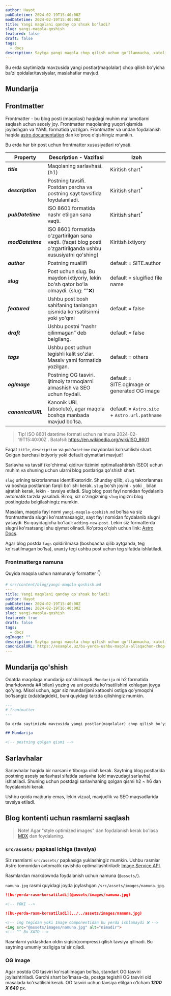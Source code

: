 ```yaml
---
author: Hayot
pubDatetime: 2024-02-19T15:40:00Z
modDatetime: 2024-02-19T15:40:00Z
title: Yangi maqolani qanday qo'shsak bo'ladi?
slug: yangi-maqola-qoshish
featured: false
draft: false
tags:
  - docs
description: Saytga yangi maqola chop qilish uchun qo'llanmacha, xatoliklar bo'lsa Githubda pull request oching!
---
```


Bu erda saytimizda mavzusida yangi postlar(maqolalar) chop qilish bo'yicha ba'zi qoidalar/tavsiyalar, maslahatlar mavjud.

## Mundarija

## Frontmatter

Frontmatter - bu blog posti (maqolasi) haqidagi muhim ma'lumotlarni saqlash uchun asosiy joy. Frontmatter maqolaning yuqori qismida joylashgan va YAML formatida yozilgan. Frontmatter va undan foydalanish haqida [astro documentation](https://docs.astro.build/en/guides/markdown-content/) dan koʻproq oʻqishingiz mumkin.

Bu erda har bir post uchun frontmatter xususiyatlari ro'yxati.

| Property           | Description - Vazifasi                                                                                       | Izoh                                          |
| ------------------ | ------------------------------------------------------------------------------------------------------------ | --------------------------------------------- |
| **_title_**        | Maqolaning sarlavhasi. (h1)                                                                                  | Kiritish shart<sup>\*</sup>                   |
| **_description_**  | Postning tavsifi. Postdan parcha va postning sayt tavsifida foydalaniladi.                                   | Kiritish shart<sup>\*</sup>                   |
| **_pubDatetime_**  | ISO 8601 formatida nashr etilgan sana vaqti.                                                                 | Kiritish shart<sup>\*</sup>                   |
| **_modDatetime_**  | ISO 8601 formatida o'zgartirilgan sana vaqti. (faqat blog posti o'zgartirilganda ushbu xususiyatni qo'shing) | Kiritish ixtiyory                             |
| **_author_**       | Postning muallifi                                                                                            | default = SITE.author                         |
| **_slug_**         | Post uchun slug. Bu maydon ixtiyoriy, lekin boʻsh qator boʻla olmaydi. (slug: ""❌)                          | default = slugified file name                 |
| **_featured_**     | Ushbu post bosh sahifaning tanlangan qismida ko'rsatilsinmi yoki yo'qmi                                      | default = false                               |
| **_draft_**        | Ushbu postni “nashr qilinmagan” deb belgilang.                                                               | default = false                               |
| **_tags_**         | Ushbu post uchun tegishli kalit so'zlar. Massiv yaml formatida yozilgan.                                     | default = others                              |
| **_ogImage_**      | Postning OG tasviri. Ijtimoiy tarmoqlarni almashish va SEO uchun foydali.                                    | default = SITE.ogImage or generated OG image  |
| **_canonicalURL_** | Kanonik URL (absolute), agar maqola boshqa manbada mavjud bo'lsa.                                            | default = `Astro.site` + `Astro.url.pathname` |

> Tip! ISO 8601 datetime formati uchun na'muna 2024-02-19T15:40:00Z . Batafsil: https://en.wikipedia.org/wiki/ISO_8601

Faqat `title`, `description` va `pubDatetime` maydonlari ko'rsatilishi shart. Qolgan barchasi ixtiyoriy yoki default qiymatlari mavjud!

Sarlavha va tavsif (ko'chirma) qidiruv tizimini optimallashtirish (SEO) uchun muhim va shuning uchun ularni blog postlariga qo'shish shart.

`slug` urlning takrorlanmas identifikatoridir. Shunday qilib, `slug` takrorlanmas va boshqa postlardan farqli bo'lishi kerak. `slug` bo'sh joyini `-` yoki `_` bilan ajratish kerak, lekin `-` tavsiya etiladi. Slug blog post fayl nomidan foydalanib avtomatik tarzda yasaladi. Biroq, siz o'zingizning `slug` ingizni blog postingizda belgilashingiz mumkin.

Masalan, maqola fayl nomi `yangi-maqola-qoshish.md` bo'lsa va siz frontmatterda slugni ko'rsatmasangiz, sayt fayl nomidan foydalanib slugni yasaydi. Bu quyidagicha bo'ladi: `adding-new-post`. Lekin siz formatterda slugni ko'rsatsangi shu qiymat olinadi. Ko'proq o'qish uchun link: [Astro Docs](https://docs.astro.build/en/guides/content-collections/#defining-custom-slugs).

Agar blog postda `tags` qoldirilmasa (boshqacha qilib aytganda, teg ko'rsatilmagan bo'lsa), `umumiy` tegi ushbu post uchun teg sifatida ishlatiladi.

### Frontmatterga namuna

Quyida maqola uchun namunaviy formatter 👇

```yaml
# src/content/blog/yangi-maqola-qoshish.md
---
title: Yangi maqolani qanday qo'shsak bo'ladi!
author: Hayot
pubDatetime: 2024-02-19T15:40:00Z
modDatetime: 2024-02-19T16:40:00Z
slug: yangi-maqola-qoshish
featured: true
draft: false
tags:
  - docs
ogImage: ""
description: Saytga yangi maqola chop qilish uchun qo'llanmacha, xatoliklar bo'lsa Githubda pull request oching!
canonicalURL: https://example.uz/bu-yerda-ushbu-maqola-allaqachon-chop-qilingan
---
```

## Mundarija qo'shish

Odatda maqolaga mundarija qo'shilmaydi. `Mundarija` ni h2 formatida (markdownda ## bilan) yozing va uni postda ko'rsatilishini xohlagan joyga qo'ying.
Misol uchun, agar siz mundarijani xatboshi ostiga qo'ymoqchi bo'lsangiz (odatdagidek), buni quyidagi tarzda qilishingiz mumkin.

```md
---
# frontmatter
---

Bu erda saytimizda mavzusida yangi postlar(maqolalar) chop qilish bo'yicha ba'zi qoidalar/tavsiyalar, maslahatlar mavjud.

## Mundarija

<!-- postning qolgan qismi -->
```

## Sarlavhalar

Sarlavhalar haqida bir narsani e'tiborga olish kerak. Saytning blog postlarida postning asosiy sarlavhasi sifatida sarlavha (old mavzudagi sarlavha) ishlatiladi. Shuning uchun postdagi sarlavhaning qolgan qismi h2 \~ h6 dan foydalanishi kerak.

Ushbu qoida majburiy emas, lekin vizual, mavjudlik va SEO maqsadlarida tavsiya etiladi.

## Blog kontenti uchun rasmlarni saqlash

> Note! Agar "style optimized images" dan foydalanish kerak bo'lasa [MDX](https://docs.astro.build/en/guides/images/#images-in-mdx-files) dan foydalaning.

### `src/assets/` papkasi ichiga (tavsiya)

Siz rasmlarni `src/assets/` papkasiga yuklashingiz mumkin. Ushbu rasmlar Astro tomonidan avtomatik ravishda optimallashtiriladi: [Image Service API](https://docs.astro.build/en/reference/image-service-reference/).

Rasmlardan markdownda foydalanish uchun namuna (`@assets/`).

`namuna.jpg` rasmi quyidagi joyda joylashgan `/src/assets/images/namuna.jpg`.

```md
![bu-yerda-rasm-korsatiladi](@assets/images/namuna.jpg)

<!-- YOKI -->

![bu-yerda-rasm-korsatiladi](../../assets/images/namuna.jpg)

<!-- img tegidan yoki Image componentidan bu yerda ishlamaydi ❌ -->
<img src="@assets/images/namuna.jpg" alt="nimadir">
<!-- ^^ Bu XATO -->
```

Rasmlarni yuklashdan oldin siqish(compress) qilish tavsiya qilinadi. Bu saytning umumiy tezligiga ta'sir qiladi.

### OG Image

Agar postda OG tasviri ko'rsatilmagan bo'lsa, standart OG tasviri joylashtiriladi. Garchi shart bo'lmasa-da, postga tegishli OG tasviri old masalada ko'rsatilishi kerak. OG tasviri uchun tavsiya etilgan oʻlcham **_1200 X 640_** px.

